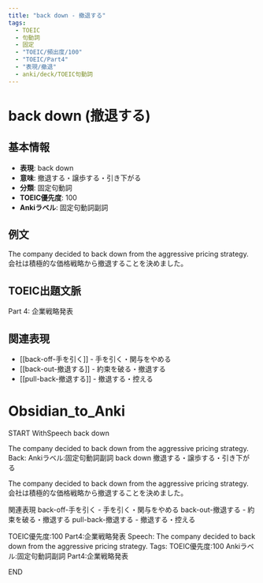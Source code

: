```yaml
---
title: "back down - 撤退する"
tags:
  - TOEIC
  - 句動詞
  - 固定
  - "TOEIC/頻出度/100"
  - "TOEIC/Part4"
  - "表現/撤退"
  - anki/deck/TOEIC句動詞
---
```


# back down (撤退する)

## 基本情報
- **表現**: back down
- **意味**: 撤退する・譲歩する・引き下がる
- **分類**: 固定句動詞
- **TOEIC優先度**: 100
- **Ankiラベル**: 固定句動詞副詞

## 例文
The company decided to back down from the aggressive pricing strategy.
会社は積極的な価格戦略から撤退することを決めました。

## TOEIC出題文脈
Part 4: 企業戦略発表

## 関連表現
- [[back-off-手を引く]] - 手を引く・関与をやめる
- [[back-out-撤退する]] - 約束を破る・撤退する
- [[pull-back-撤退する]] - 撤退する・控える

# Obsidian_to_Anki
START
WithSpeech
back down

The company decided to back down from the aggressive pricing strategy.
Back: 
Ankiラベル:固定句動詞副詞
back down
撤退する・譲歩する・引き下がる

The company decided to back down from the aggressive pricing strategy.
会社は積極的な価格戦略から撤退することを決めました。

関連表現
back-off-手を引く - 手を引く・関与をやめる
back-out-撤退する - 約束を破る・撤退する
pull-back-撤退する - 撤退する・控える

TOEIC優先度:100
Part4:企業戦略発表
Speech: The company decided to back down from the aggressive pricing strategy.
Tags: TOEIC優先度:100 Ankiラベル:固定句動詞副詞 Part4:企業戦略発表
<!--ID: 1750493444473-->
END
